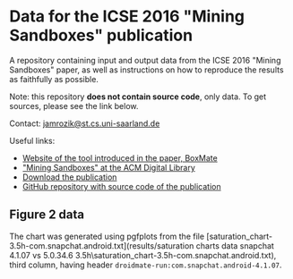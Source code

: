 # Data for the ICSE 2016 "Mining Sandboxes" publication

A repository containing input and output data from the ICSE 2016 "Mining Sandboxes" paper, as well as instructions on how to reproduce the results as faithfully as possible.

Note: this repository **does not contain source code**, only data. To get sources, please see the link below.

Contact: jamrozik@st.cs.uni-saarland.de

Useful links:
* [Website of the tool introduced in the paper, BoxMate](http://www.boxmate.org)
* ["Mining Sandboxes" at the ACM Digital Library](http://dl.acm.org/citation.cfm?id=2884782)
* [Download the publication](http://www.boxmate.org/files/boxmate-preprint.pdf)
* [GitHub repository with source code of the publication](https://github.com/konrad-jamrozik/droidmate)


## Figure 2 data

The chart was generated using pgfplots from the file [saturation_chart-3.5h-com.snapchat.android.txt](results/saturation charts data snapchat 4.1.07 vs 5.0.34.6 3.5h\saturation_chart-3.5h-com.snapchat.android.txt), third column, having header `droidmate-run:com.snapchat.android-4.1.07`.